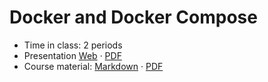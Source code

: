 # Docker and Docker Compose

- Time in class: 2 periods
- Presentation
  [Web](https://heig-vd-dai-course.github.io/heig-vd-dai-course/09-define-an-application-protocol/)
  ·
  [PDF](https://heig-vd-dai-course.github.io/heig-vd-dai-course/09-define-an-application-protocol/09-define-an-application-protocol-presentation.pdf)
- Course material: [Markdown](./COURSE_MATERIAL.md) ·
  [PDF](https://heig-vd-dai-course.github.io/heig-vd-dai-course/09-define-an-application-protocol/09-define-an-application-protocol-course-material.pdf)
